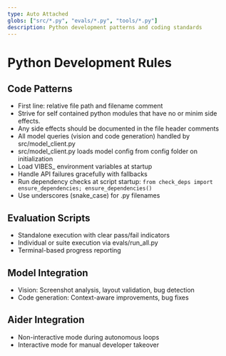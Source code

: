```yaml
---
type: Auto Attached
globs: ["src/*.py", "evals/*.py", "tools/*.py"]
description: Python development patterns and coding standards
---
```


# Python Development Rules

## Code Patterns
- First line: relative file path and filename comment
- Strive for self contained python modules that have no or minim side effects.
- Any side effects should be documented in the file header comments
- All model queries (vision and code generation) handled by src/model_client.py
- src/model_client.py loads model config from config folder on initialization
- Load VIBES_ environment variables at startup
- Handle API failures gracefully with fallbacks
- Run dependency checks at script startup: `from check_deps import ensure_dependencies; ensure_dependencies()`
- Use underscores (snake_case) for .py filenames

## Evaluation Scripts
- Standalone execution with clear pass/fail indicators
- Individual or suite execution via evals/run_all.py
- Terminal-based progress reporting

## Model Integration
- Vision: Screenshot analysis, layout validation, bug detection
- Code generation: Context-aware improvements, bug fixes

## Aider Integration
- Non-interactive mode during autonomous loops
- Interactive mode for manual developer takeover